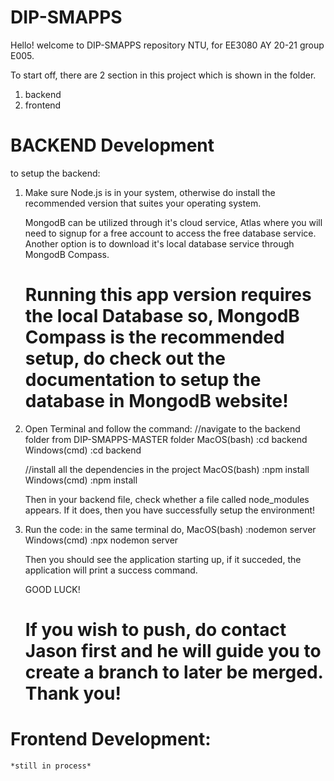 # DIP-SMAPPS

Hello! welcome to DIP-SMAPPS repository NTU, for EE3080 AY 20-21 group E005.

To start off, there are 2 section in this project which is shown in the folder.

1. backend
2. frontend

# BACKEND Development
to setup the backend:

1. Make sure Node.js is in your system, otherwise do install the recommended version that suites your operating system.

   MongodB can be utilized through it's cloud service, Atlas where you will need to signup for a free account to access the free database service. Another option is to download it's local database service through MongodB Compass.
    
    # Running this app version requires the local Database so, MongodB Compass is the recommended setup, do check out the documentation to setup the database in MongodB website!

2. Open Terminal and follow the command:
    //navigate to the backend folder from DIP-SMAPPS-MASTER folder
    MacOS(bash)     :cd backend
    Windows(cmd)    :cd backend
    
    //install all the dependencies in the project
    MacOS(bash)     :npm install 
    Windows(cmd)    :npm install

    Then in your backend file, check whether a file called node_modules appears. If it does, then you have successfully setup the environment!
3. Run the code:
    in the same terminal do,
    MacOS(bash)     :nodemon server
    Windows(cmd)    :npx nodemon server

    Then you should see the application starting up, if it succeded, the application will print a success command. 

    GOOD LUCK!
    # If you wish to push, do contact Jason first and he will guide you to create a branch to later be merged. Thank you!

# Frontend Development:
    *still in process*

